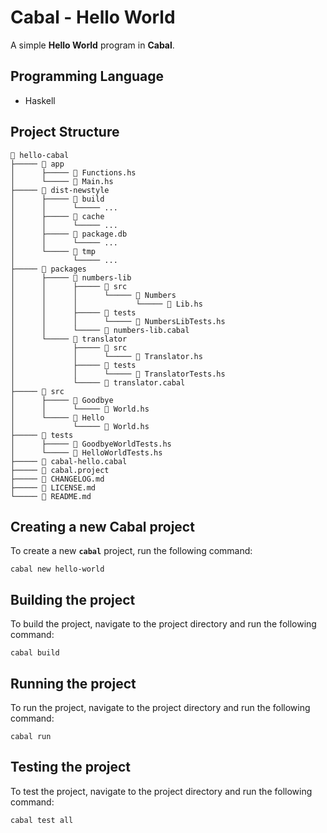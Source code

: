 # Cabal - Hello World

A simple **Hello World** program in **Cabal**.

## Programming Language

- Haskell

## Project Structure

``` plaintext
 hello-cabal
├─────  app
│      ├───── 󰲒 Functions.hs
│      └───── 󰲒 Main.hs
├─────  dist-newstyle
│      ├─────  build
│      │      └───── ...
│      ├─────  cache
│      │      └───── ...
│      ├─────  package.db
│      │      └───── ...
│      └─────  tmp
│             └───── ...
├─────  packages
│      ├─────  numbers-lib
│      │      ├─────  src
│      │      │      └─────  Numbers
│      │      │             └───── 󰲒 Lib.hs
│      │      ├─────  tests
│      │      │      └───── 󰲒 NumbersLibTests.hs
│      │      └───── 󰲒 numbers-lib.cabal
│      └─────  translator
│             ├─────  src
│             │      └───── 󰲒 Translator.hs
│             ├─────  tests
│             │      └───── 󰲒 TranslatorTests.hs
│             └───── 󰲒 translator.cabal
├─────  src
│      ├─────  Goodbye
│      │      └───── 󰲒 World.hs
│      └─────  Hello
│             └───── 󰲒 World.hs
├─────  tests
│      ├───── 󰲒 GoodbyeWorldTests.hs
│      └───── 󰲒 HelloWorldTests.hs
├───── 󰲒 cabal-hello.cabal
├───── 󰲒 cabal.project
├─────  CHANGELOG.md
├─────  LICENSE.md
└─────  README.md
```

## Creating a new Cabal project

To create a new **`cabal`** project, run the following command:

`cabal new hello-world`

## Building the project

To build the project, navigate to the project directory and run the following
command:

`cabal build`

## Running the project

To run the project, navigate to the project directory and run the following
command:

`cabal run`

## Testing the project

To test the project, navigate to the project directory and run the following
command:

`cabal test all`
